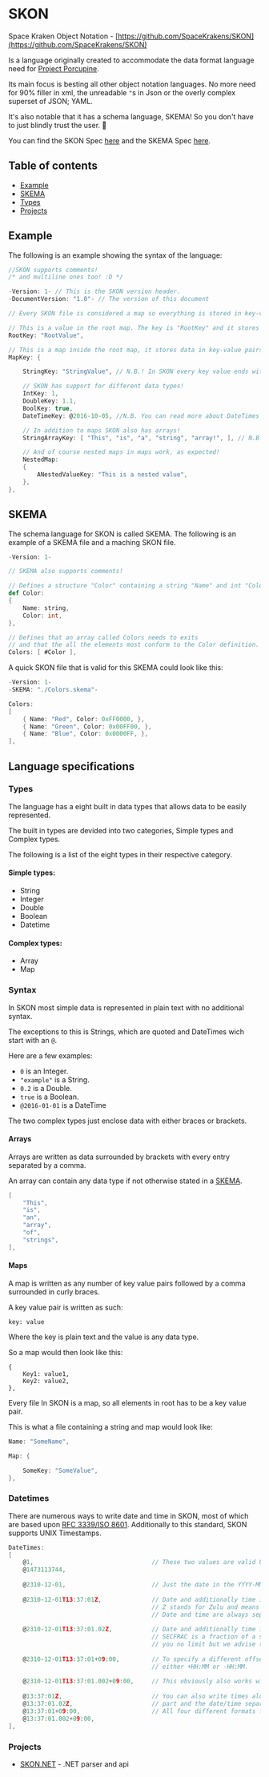# SKON
Space Kraken Object Notation - [https://github.com/SpaceKrakens/SKON](https://github.com/SpaceKrakens/SKON)

Is a language originally created to accommodate the data format language need for [Project Porcupine](https://github.com/TeamPorcupine/ProjectPorcupine).

Its main focus is besting all other object notation languages. No more need for 90% filler in xml, the unreadable `"`s in Json or the overly complex superset of JSON; YAML.

It's also notable that it has a schema language, SKEMA! So you don't have to just blindly trust the user. :octopus:

You can find the SKON Spec [here](./Spec/SKON%20v1%20Spec.md) and the SKEMA Spec [here](./Spec/SKEMA%20v1%20Spec.md).

## Table of contents

- [Example](#example)
- [SKEMA](#skema)
- [Types](#types)
- [Projects](#projects)

## Example

The following is an example showing the syntax of the language:

```c
//SKON supports comments!
/* and multiline ones too! :D */

-Version: 1- // This is the SKON version header.
-DocumentVersion: "1.0"- // The version of this document

// Every SKON file is considered a map so everything is stored in key-value pairs.

// This is a value in the root map. The key is "RootKey" and it stores a string value "RootValue".
RootKey: "RootValue",

// This is a map inside the root map, it stores data in key-value pairs.
MapKey: {

    StringKey: "StringValue", // N.B.! In SKON every key value ends with a comma!! Even if it's the last one!!

    // SKON has support for different data types!
    IntKey: 1,
    DoubleKey: 1.1,
    BoolKey: true,
    DateTimeKey: @2016-10-05, //N.B. You can read more about DateTimes in SKON below!

    // In addition to maps SKON also has arrays!
    StringArrayKey: [ "This", "is", "a", "string", "array!", ], // N.B. Note the comma after the last string!

    // And of course nested maps in maps work, as expected!
    NestedMap:
    {
        ANestedValueKey: "This is a nested value",
    },
},
```

## SKEMA

The schema language for SKON is called SKEMA. The following is an example of a SKEMA file and a maching SKON file.

```scala
-Version: 1-

// SKEMA also supports comments!

// Defines a structure "Color" containing a string "Name" and int "Color"
def Color:
{
    Name: string,
    Color: int,
},

// Defines that an array called Colors needs to exits
// and that the all the elements most conform to the Color definition.
Colors: [ #Color ],
```

A quick SKON file that is valid for this SKEMA could look like this:

```c
-Version: 1-
-SKEMA: "./Colors.skema"-

Colors:
[
    { Name: "Red", Color: 0xFF0000, },
    { Name: "Green", Color: 0x00FF00, },
    { Name: "Blue", Color: 0x0000FF, },
],
```

## Language specifications

### Types

The language has a eight built in data types that allows data to be easily represented.

The built in types are devided into two categories, Simple types and Complex types.

The following is a list of the eight types in their respective category.

#### Simple types:

* String
* Integer
* Double
* Boolean
* Datetime

#### Complex types:
* Array
* Map

### Syntax

In SKON most simple data is represented in plain text with no additional syntax.

The exceptions to this is Strings, which are quoted and DateTimes wich start with an `@`.

Here are a few examples:

* `0` is an Integer.
* `"example"` is a String.
* `0.2` is a Double.
* `true` is a Boolean.
* `@2016-01-01` is a DateTime



The two complex types just enclose data with either braces or brackets.

#### Arrays

Arrays are written as data surrounded by brackets with every entry separated by a comma.

An array can contain any data type if not otherwise stated in a [SKEMA](./Spec/SKEMA%20v1%20Spec.md).

```c
[
    "This",
    "is",
    "an",
    "array",
    "of",
    "strings",
],
```

#### Maps

A map is written as any number of key value pairs followed by a comma surrounded in curly braces.

A key value pair is written as such:

`key: value`

Where the key is plain text and the value is any data type.

So a map would then look like this:

```
{
    Key1: value1,
    Key2: value2,
},
```

Every file In SKON is a map, so all elements in root has to be a key value pair.

This is what a file containing a string and map would look like:

```c
Name: "SomeName",

Map: {

    SomeKey: "SomeValue",
},
```

### Datetimes

There are numerous ways to write date and time in SKON, most of which are based upon [RFC 3339/ISO 8601](https://tools.ietf.org/html/rfc3339#section-5.6). Additionally to this standard, SKON supports UNIX Timestamps.

```c
DateTimes: 
[
    @1,                                 // These two values are valid UNIX Timestamps.
    @1473113744,
    
    @2310-12-01,                        // Just the date in the YYYY-MM-DD format.
    
    @2310-12-01T13:37:01Z,              // Date and additionally time in the HH:mm:ssZ format.
                                        // Z stands for Zulu and means no difference from UTC.
                                        // Date and time are always separated by a T (for time).
    
    @2310-12-01T13:37:01.02Z,           // Date and additionally time in the HH:mm:ss.SECFRACZ format.
                                        // SECFRAC is a fraction of a second. Technically SKON gives
                                        // you no limit but we advise to stay reasonable.
    
    @2310-12-01T13:37:01+09:00,         // To specify a different offset than UTC+0, substitute Z with
                                        // either +HH:MM or -HH:MM.
    
    @2310-12-01T13:37:01.002+09:00,     // This obviously also works with fractions of seconds.
    
    @13:37:01Z,                         // You can also write times alone by obmitting the date
    @13:37:01.02Z,                      // part and the date/time separator T.
    @13:37:01+09:00,                    // All four different formats for times are supported.
    @13:37:01.002+09:00,
],
```

### Projects

- [SKON.NET](https://github.com/SpaceKrakens/SKON.NET) - .NET parser and api
